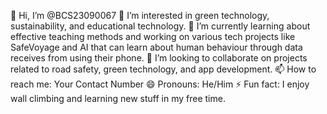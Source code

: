 👋 Hi, I’m @BCS23090067
👀 I’m interested in green technology, sustainability, and educational technology.
🌱 I’m currently learning about effective teaching methods and working on various tech projects like SafeVoyage and AI that can learn about human behaviour through data receives from using their phone.
💞️ I’m looking to collaborate on projects related to road safety, green technology, and app development.
📫 How to reach me: Your Contact Number
😄 Pronouns: He/Him
⚡ Fun fact: I enjoy wall climbing and learning new stuff in my free time.
